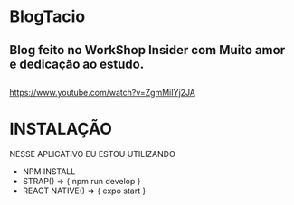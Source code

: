 # BlogTacio
## Blog feito no WorkShop Insider com Muito amor e dedicação ao estudo.
## 


https://www.youtube.com/watch?v=ZgmMiIYj2JA

# INSTALAÇÃO
  
  NESSE APLICATIVO EU ESTOU UTILIZANDO
   
  - NPM INSTALL
  - STRAP() => { npm run develop }
  - REACT NATIVE() => { expo start }
